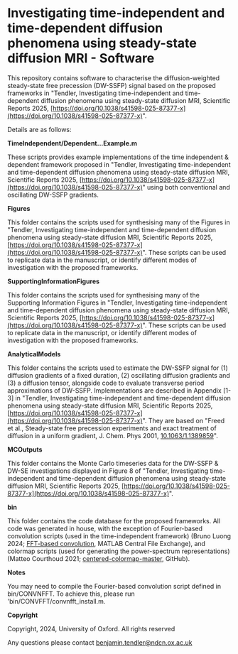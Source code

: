 #  Investigating time-independent and time-dependent diffusion phenomena using steady-state diffusion MRI - Software
This repository contains software to characterise the diffusion-weighted steady-state free precession (DW-SSFP) signal based on the proposed frameworks in "Tendler, Investigating time-independent and time-dependent diffusion phenomena using steady-state diffusion MRI, Scientific Reports 2025, [https://doi.org/10.1038/s41598-025-87377-x](https://doi.org/10.1038/s41598-025-87377-x)".

Details are as follows:

**TimeIndependent/Dependent...Example.m**

These scripts provides example implementations of the time independent & dependent framework proposed in "Tendler, Investigating time-independent and time-dependent diffusion phenomena using steady-state diffusion MRI, Scientific Reports 2025, [https://doi.org/10.1038/s41598-025-87377-x](https://doi.org/10.1038/s41598-025-87377-x)" using both conventional and oscillating DW-SSFP gradients.

**Figures**

This folder contains the scripts used for synthesising many of the Figures in "Tendler, Investigating time-independent and time-dependent diffusion phenomena using steady-state diffusion MRI, Scientific Reports 2025, [https://doi.org/10.1038/s41598-025-87377-x](https://doi.org/10.1038/s41598-025-87377-x)". These scripts can be used to replicate data in the manuscript, or identify different modes of investigation with the proposed frameworks. 

**SupportingInformationFigures**

This folder contains the scripts used for synthesising many of the Supporting Information Figures in "Tendler, Investigating time-independent and time-dependent diffusion phenomena using steady-state diffusion MRI, Scientific Reports 2025, [https://doi.org/10.1038/s41598-025-87377-x](https://doi.org/10.1038/s41598-025-87377-x)". These scripts can be used to replicate data in the manuscript, or identify different modes of investigation with the proposed frameworks. 

**AnalyticalModels**

This folder contains the scripts used to estimate the DW-SSFP signal for (1) diffusion gradients of a fixed duration, (2) oscillating diffusion gradients and (3) a diffusion tensor, alongside code to evaluate transverse period approximations of DW-SSFP. Implementations are described in Appendix [1-3] in "Tendler, Investigating time-independent and time-dependent diffusion phenomena using steady-state diffusion MRI, Scientific Reports 2025, [https://doi.org/10.1038/s41598-025-87377-x](https://doi.org/10.1038/s41598-025-87377-x)". They are based on "Freed et al., Steady-state free precession experiments and exact treatment of diffusion in a uniform gradient, J. Chem. Phys 2001, [10.1063/1.1389859](https://doi.org/10.1063/1.1389859)".

**MCOutputs**

This folder contains the Monte Carlo timeseries data for the DW-SSFP & DW-SE investigations displayed in Figure 8 of "Tendler, Investigating time-independent and time-dependent diffusion phenomena using steady-state diffusion MRI, Scientific Reports 2025, [https://doi.org/10.1038/s41598-025-87377-x](https://doi.org/10.1038/s41598-025-87377-x)".

**bin**

This folder contains the code database for the proposed frameworks. All code was generated in house, with the exception of Fourier-based convolution scripts (used in the time-independent framework) (Bruno Luong 2024; [FFT-based convolution](https://www.mathworks.com/matlabcentral/fileexchange/24504-fft-based-convolution), MATLAB Central File Exchange), and colormap scripts (used for generating the power-spectrum representations) (Matteo Courthoud 2021; [centered-colormap-master](https://github.com/matteocourthoud/centered-colormap?tab=readme-ov-file), GitHub).

**Notes**

You may need to compile the Fourier-based convolution script defined in bin/CONVNFFT. To achieve this, please run 'bin/CONVFFT/convnfft_install.m.

**Copyright**

Copyright, 2024, University of Oxford. All rights reserved

Any questions please contact benjamin.tendler@ndcn.ox.ac.uk

